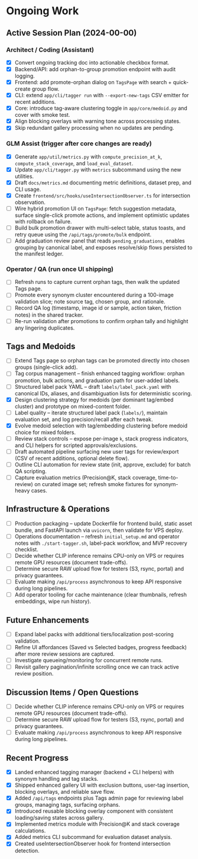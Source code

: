 # Ongoing Work

## Active Session Plan (2024-00-00) <!-- replace date on close-out -->

### Architect / Coding (Assistant)

- [x] Convert ongoing tracking doc into actionable checkbox format. <!-- keep history -->
- [x] Backend/API: add orphan-to-group promotion endpoint with audit logging.
- [x] Frontend: add promote-orphan dialog on `TagsPage` with search + quick-create group flow.
- [x] CLI: extend `app/cli/tagger run` with `--export-new-tags` CSV emitter for recent additions.
- [x] Core: introduce tag-aware clustering toggle in `app/core/medoid.py` and cover with smoke test.
- [x] Align blocking overlays with warning tone across processing states.
- [x] Skip redundant gallery processing when no updates are pending.

### GLM Assist (trigger after core changes are ready)

- [x] Generate `app/util/metrics.py` with `compute_precision_at_k`, `compute_stack_coverage`, and `load_eval_dataset`.
- [x] Update `app/cli/tagger.py` with `metrics` subcommand using the new utilities.
- [x] Draft `docs/metrics.md` documenting metric definitions, dataset prep, and CLI usage.
- [x] Create `frontend/src/hooks/useIntersectionObserver.ts` for intersection observation.
- [ ] Wire hybrid promotion UI on `TagsPage`: fetch suggestion metadata, surface single-click promote actions, and implement optimistic updates with rollback on failure.
- [ ] Build bulk promotion drawer with multi-select table, status toasts, and retry queue using the `/api/tags/promote/bulk` endpoint.
- [ ] Add graduation review panel that reads `pending_graduations`, enables grouping by canonical label, and exposes resolve/skip flows persisted to the manifest ledger.

### Operator / QA (run once UI shipping)

- [ ] Refresh runs to capture current orphan tags, then walk the updated Tags page.
- [ ] Promote every synonym cluster encountered during a 100-image validation slice; note source tag, chosen group, and rationale.
- [ ] Record QA log (timestamp, image id or sample, action taken, friction notes) in the shared tracker.
- [ ] Re-run validation after promotions to confirm orphan tally and highlight any lingering duplicates.

## Tags and Medoids

- [ ] Extend Tags page so orphan tags can be promoted directly into chosen groups (single-click add).
- [ ] Tag corpus management – finish enhanced tagging workflow: orphan promotion, bulk actions, and graduation path for user-added labels.
- [ ] Structured label pack YAML – draft `labels/label_pack.yaml` with canonical IDs, aliases, and disambiguation lists for deterministic scoring.
- [x] Design clustering strategy for medoids (per dominant tag/embed cluster) and prototype on mixed-content folder.
- [ ] Label quality – iterate structured label pack (`labels/`), maintain evaluation set, and log precision/recall after each tweak.
- [x] Evolve medoid selection with tag/embedding clustering before medoid choice for mixed folders.
- [ ] Review stack controls – expose per-image `k`, stack progress indicators, and CLI helpers for scripted approvals/exclusions.
- [ ] Draft automated pipeline surfacing new user tags for review/export (CSV of recent additions, optional delete flow).
- [ ] Outline CLI automation for review state (init, approve, exclude) for batch QA scripting.
- [ ] Capture evaluation metrics (Precision@K, stack coverage, time-to-review) on curated image set; refresh smoke fixtures for synonym-heavy cases.

## Infrastructure & Operations

- [ ] Production packaging – update Dockerfile for frontend build, static asset bundle, and FastAPI launch via `uvicorn`, then validate for VPS deploy.
- [ ] Operations documentation – refresh `initial_setup.md` and operator notes with `./start-tagger.sh`, label-pack workflow, and MVP recovery checklist.
- [ ] Decide whether CLIP inference remains CPU-only on VPS or requires remote GPU resources (document trade-offs).
- [ ] Determine secure RAW upload flow for testers (S3, rsync, portal) and privacy guarantees.
- [ ] Evaluate making `/api/process` asynchronous to keep API responsive during long pipelines.
- [ ] Add operator tooling for cache maintenance (clear thumbnails, refresh embeddings, wipe run history).

## Future Enhancements

- [ ] Expand label packs with additional tiers/localization post-scoring validation.
- [ ] Refine UI affordances (Saved vs Selected badges, progress feedback) after more review sessions are captured.
- [ ] Investigate queueing/monitoring for concurrent remote runs.
- [ ] Revisit gallery pagination/infinite scrolling once we can track active review position.

## Discussion Items / Open Questions

- [ ] Decide whether CLIP inference remains CPU-only on VPS or requires remote GPU resources (document trade-offs).
- [ ] Determine secure RAW upload flow for testers (S3, rsync, portal) and privacy guarantees.
- [ ] Evaluate making `/api/process` asynchronous to keep API responsive during long pipelines.

## Recent Progress

- [x] Landed enhanced tagging manager (backend + CLI helpers) with synonym handling and tag stacks.
- [x] Shipped enhanced gallery UI with exclusion buttons, user-tag insertion, blocking overlays, and reliable save flow.
- [x] Added `/api/tags` endpoints plus Tags admin page for reviewing label groups, managing tags, surfacing orphans.
- [x] Introduced reusable blocking overlay component with consistent loading/saving states across gallery.
- [x] Implemented metrics module with Precision@K and stack coverage calculations.
- [x] Added metrics CLI subcommand for evaluation dataset analysis.
- [x] Created useIntersectionObserver hook for frontend intersection detection.
